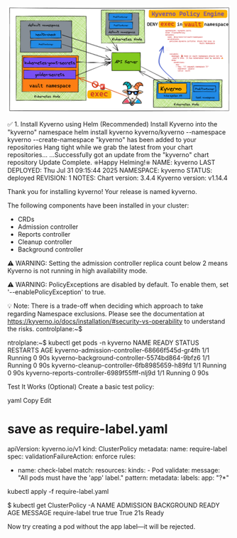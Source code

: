 
![Kyveno](kyverno.png)


✅ 1. Install Kyverno using Helm (Recommended)
 Install Kyverno into the "kyverno" namespace
helm install kyverno kyverno/kyverno --namespace kyverno --create-namespace
"kyverno" has been added to your repositories
Hang tight while we grab the latest from your chart repositories...
...Successfully got an update from the "kyverno" chart repository
Update Complete. ⎈Happy Helming!⎈
NAME: kyverno
LAST DEPLOYED: Thu Jul 31 09:15:44 2025
NAMESPACE: kyverno
STATUS: deployed
REVISION: 1
NOTES:
Chart version: 3.4.4
Kyverno version: v1.14.4

Thank you for installing kyverno! Your release is named kyverno.

The following components have been installed in your cluster:
- CRDs
- Admission controller
- Reports controller
- Cleanup controller
- Background controller


⚠️  WARNING: Setting the admission controller replica count below 2 means Kyverno is not running in high availability mode.


⚠️  WARNING: PolicyExceptions are disabled by default. To enable them, set '--enablePolicyException' to true.

💡 Note: There is a trade-off when deciding which approach to take regarding Namespace exclusions. Please see the documentation at https://kyverno.io/docs/installation/#security-vs-operability to understand the risks.
controlplane:~$ 


ntrolplane:~$ kubectl get pods -n kyverno
NAME                                            READY   STATUS    RESTARTS   AGE
kyverno-admission-controller-68666f545d-gr4fh   1/1     Running   0          90s
kyverno-background-controller-5574bd864-9bfz6   1/1     Running   0          90s
kyverno-cleanup-controller-6fb8985659-h89fd     1/1     Running   0          90s
kyverno-reports-controller-6989f55fff-nlj9d     1/1     Running   0          90s



Test It Works (Optional)
Create a basic test policy:

yaml
Copy
Edit
# save as require-label.yaml

apiVersion: kyverno.io/v1
kind: ClusterPolicy
metadata:
  name: require-label
spec:
  validationFailureAction: enforce
  rules:
  - name: check-label
    match:
      resources:
        kinds:
        - Pod
    validate:
      message: "All pods must have the 'app' label."
      pattern:
        metadata:
          labels:
            app: "?*"




kubectl apply -f require-label.yaml


$ kubectl get ClusterPolicy -A
NAME            ADMISSION   BACKGROUND   READY   AGE   MESSAGE
require-label   true        true         True    21s   Ready


Now try creating a pod without the app label—it will be rejected.
